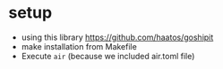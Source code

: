 # setup

* using this library https://github.com/haatos/goshipit
* make installation from Makefile
* Execute `air` (because we included air.toml file)
